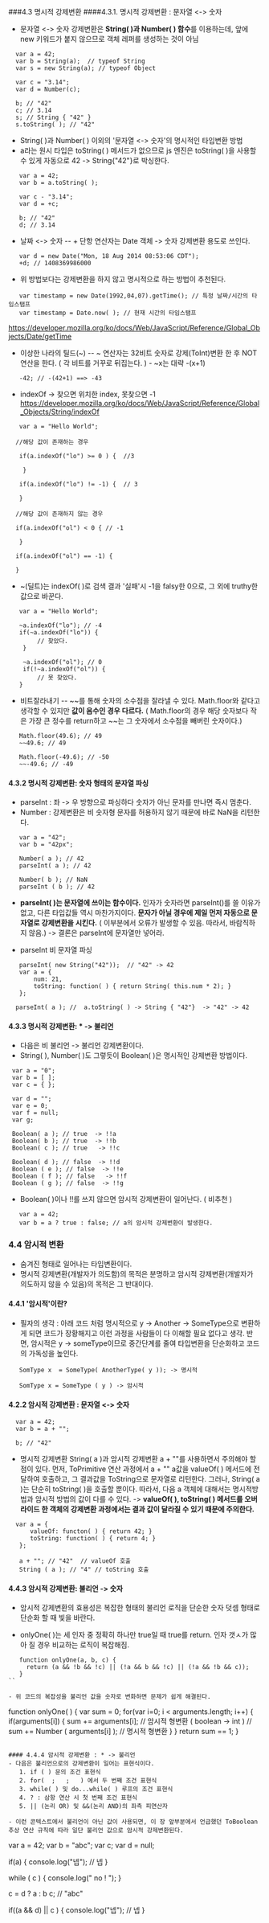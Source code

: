 
###4.3 명시적 강제변환
####4.3.1. 명시적 강제변환 : 문자열 <-> 숫자
- 문자열 <-> 숫자 강제변환은 **String( )과 Number( ) 함수**를 이용하는데, 앞에 new 키워드가 붙지 않으므로 객체 레퍼를 생성하는 것이 아님

```
  var a = 42;
  var b = String(a);  // typeof String
  var s = new String(a); // typeof Object

  var c = "3.14";
  var d = Number(c);

  b; // "42"
  c; // 3.14
  s; // String { "42" }
  s.toString( ); // "42"

```

- String( )과 Number( ) 이외의 '문자열 <-> 숫자'의 명시적인 타입변환 방법
- a라는 원시 타입은 toString( ) 메서드가 없으므로 js 엔진은 toString( )을 사용할 수 있게 자동으로 42 -> String{"42"}로 박싱한다.

```
   var a = 42;
   var b = a.toString( );

   var c - "3.14";
   var d = +c;

   b; // "42"
   d; // 3.14   

```

- 날짜 <-> 숫자
--  + 단항 연산자는 Date 객체 -> 숫자 강제변환 용도로 쓰인다.

```
   var d = new Date("Mon, 18 Aug 2014 08:53:06 CDT");
   +d; // 1408369986000
```
- 위 방법보다는 강제변환을 하지 않고 명시적으로 하는 방법이 추천된다.
```
   var timestamp = new Date(1992,04,07).getTime(); // 특정 날짜/시간의 타임스탬프
   var timestamp = Date.now( ); // 현재 시간의 타임스탬프
```
https://developer.mozilla.org/ko/docs/Web/JavaScript/Reference/Global_Objects/Date/getTime

- 이상한 나라의 틸드(~)
-- ~ 연산자는 32비트 숫자로 강제(ToInt)변환 한 후 NOT 연산을 한다. ( 각 비트를 거꾸로 뒤집는다. ) -  ~x는 대략 -(x+1)

```
   -42; // -(42+1) ==> -43
```

- indexOf -> 찾으면 위치한 index, 못찾으면 -1
https://developer.mozilla.org/ko/docs/Web/JavaScript/Reference/Global_Objects/String/indexOf

```
   var a = "Hello World";
   
  //해당 값이 존재하는 경우

   if(a.indexOf("lo") >= 0 ) {  //3

    }
 
   if(a.indexOf("lo") != -1) {  // 3

   }

  //해당 값이 존재하지 않는 경우

  if(a.indexOf("ol") < 0 { // -1

   }

  if(a.indexOf("ol") == -1) {

  }
```

- ~(딜트)는 indexOf( )로 검색 결과 '실패'시 -1을 falsy한 0으로, 그 외에 truthy한 값으로 바꾼다.

```
   var a = "Hello World";

   ~a.indexOf("lo"); // -4
   if(~a.indexOf("lo")) {
        // 찾았다.
    }

    ~a.indexOf("ol"); // 0
    if(!~a.indexOf("ol")) {
        // 못 찾았다.
   }
```  
  
- 비트잘라내기
-- ~~를 통해 숫자의 소수점을 잘라낼 수 있다. Math.floor와 같다고 생각할 수 있지만 **값이 음수인 경우 다르다.** ( Math.floor의 경우 해당 숫자보다 작은 가장 큰 정수를 return하고 ~~는 그 숫자에서 소수점을 빼버린 숫자이다.)

```
   Math.floor(49.6); // 49 
   ~~49.6; // 49

   Math.floor(-49.6); // -50
   ~~-49.6; // -49

```

#### 4.3.2 명시적 강제변환: 숫자 형태의 문자열 파싱

- parseInt : 좌 -> 우 방향으로 파싱하다 숫자가 아닌 문자를 만나면 즉시 멈춘다.
- Number : 강제변환은 비 숫자형 문자를 허용하지 않기 때문에 바로 NaN을 리턴한다.

```
   var a = "42";
   var b = "42px";
   
   Number( a ); // 42
   parseInt( a ); // 42

   Number( b ); // NaN
   parseInt ( b ); // 42
```

-  **parseInt( )는 문자열에 쓰이는 함수이다.** 인자가 숫자라면 parseInt()를 쓸 이유가 없고, 다른 타입값들 역시 마찬가지이다.  **문자가 아닐 경우에 제일 먼저 자동으로 문자열로 강제변환을 시킨다.** ( 이부분에서 오류가 발생할 수 있음. 따라서, 바람직하지 않음.) -> 결론은 parseInt에 문자열만 넣어라.

- parseInt 비 문자열 파싱

```
   parseInt( new String("42"));  // "42" -> 42
   var a = {
       num: 21,
       toString: function( ) { return String( this.num * 2); }
   };

  parseInt( a ); //  a.toString( ) -> String { "42"}  -> "42" -> 42
```

#### 4.3.3 명시적 강제변환: * -> 불리언
- 다음은 비 불리언 -> 불리언 강제변환이다.
- String( ), Number( )도 그렇듯이 Boolean( )은 명시적인 강제변환 방법이다.

```
 var a = "0";
 var b = [ ];
 var c = { };

 var d = "";
 var e = 0;
 var f = null;
 var g;

 Boolean( a ); // true  -> !!a
 Boolean( b ); // true  -> !!b
 Boolean( c ); // true   -> !!c
 
 Boolean( d ); // false  -> !!d
 Boolean ( e ); // false  -> !!e  
 Boolean ( f ); // false   -> !!f
 Boolean ( g ); // false  -> !!g
```

- Boolean( )이나 !!를 쓰지 않으면 암시적 강제변환이 일어난다. ( 비추천 )
```
   var a = 42;
   var b = a ? true : false; // a의 암시적 강제변환이 발생한다.
```

### 4.4 암시적 변환
- 숨겨진 형태로 일어나는 타입변환이다.
- 명시적 강제변환(개발자가 의도함)의 목적은 분명하고 암시적 강제변환(개발자가 의도하지 않을 수 있음)의 목적은 그 반대이다.

#### 4.4.1 '암시적'이란?
- 필자의 생각 : 아래 코드 처럼 명시적으로 y -> Another -> SomeType으로 변환하게 되면 코드가 장황해지고 이런 과정을 사람들이 다 이해할 필요 없다고 생각. 반면, 암시적은  y -> someType이므로 중간단계를 줄여 타입변환을 단순화하고 코드의 가독성을 높인다.
```
   SomType x  = SomeType( AnotherType( y )); -> 명시적

   SomType x = SomeType ( y ) -> 암시적
```

#### 4.2.2 암시적 강제변환 : 문자열 <-> 숫자

```
  var a = 42;
  var b = a + "";
   
  b; // "42"
```

- 명시적 강제변환 String( a )과 암시적 강제변환 a + ""를 사용하면서 주의해야 할 점이 있다.  먼저, ToPrimitive 연산 과정에서 a + "" a값을 valueOf( ) 메서드에 전달하여 호출하고, 그 결과값을 ToString으로 문자열로 리턴한다. 그러나, String( a )는 단순히 toString( )을 호출할 뿐이다.
따라서, 다음 a 객체에 대해서는 명시적방법과 암시적 방법의 값이 다를 수 있다. -> **valueOf( ), toString( ) 메서드를 오버라이드 한 객체의 강제변환 과정에서는 결과 값이 달라질 수 있기 때문에 주의한다.**

```
  var a = {
      valueOf: functon( ) { return 42; }
      toString: function( ) { return 4; }
   };

   a + ""; // "42"  // valueOf 호출 
   String ( a ); // "4" // toString 호출
```

#### 4.4.3 암시적 강제변환: 불리언 -> 숫자
- 암시적 강제변환의 효용성은 복잡한 형태의 불리언 로직을 단순한 숫자 덧셈 형태로 단순화 할 때 빛을 바란다.

- onlyOne( )는 세 인자 중 정확히 하나만 true일 때 true를 return.  인자 갯ㅅ가 많아 질 경우 비교하는 로직이 복잡해짐.
```
   function onlyOne(a, b, c) {
     return (a && !b && !c) || (!a && b && !c) || (!a && !b && c));
   }
``

- 위 코드의 복잡성을 불리언 값을 숫자로 변화하면 문제가 쉽게 해결된다.
```
   function onlyOne( ) {
      var sum = 0;
      for(var i=0; i < arguments.length; i++) {
          if(arguments[i]) {
                sum += arguments[i]; // 암시적 형변환 ( boolean -> int )
               // sum += Number ( arguments[i] ); // 명시적 형변환
          }
     }
     return sum == 1;
  }
```

#### 4.4.4 암시적 강제변환 : * -> 불리언
- 다음은 불리언으로의 강제변환이 일어는 표현식이다.
   1. if ( ) 문의 조건 표현식
   2. for(  ;   ;   ) 에서 두 번째 조건 표현식
   3. while( ) 및 do...while( ) 루프의 조건 표현식
   4. ? : 삼항 연산 시 첫 번째 조건 표현식
   5. || (논리 OR) 및 &&(논리 AND)의 좌측 피연산자

- 이런 콘텍스트에서 불리언이 아닌 값이 사용되면, 이 장 앞부분에서 언급했던 ToBoolean 추상 연산 규칙에 따라 일단 불리언 값으로 암시적 강제변환된다.

```
  var a = 42;
  var b = "abc";
  var c;
  var d = null;

   if(a) { 
       console.log("넵"); // 넵
   }
   
   while ( c ) {
       console.log(" no ! ");
   }

   c = d ? a : b
   c; // "abc"

  if((a && d) || c ) {
      console.log("넵");  // 넵
  }
```
